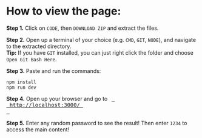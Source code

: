 # How to view the page:
**Step 1.** Click on `CODE`, then `DOWNLOAD ZIP` and extract the files.

**Step 2.** Open up a terminal of your choice (e.g. `CMD`, `GIT`, `NODE`), and navigate to the extracted directory.
<br/>**Tip:** If you have `GIT` installed, you can just right click the folder and choose `Open Git Bash Here`.

**Step 3.** Paste and run the commands:
```
npm install
npm run dev
```

**Step 4.** Open up your browser and go to &ensp;[<kbd> <br> http://localhost:3000/ <br> </kbd>](http://localhost:3000/)&ensp;

**Step 5.** Enter any random password to see the result! Then enter `1234` to access the main content!
